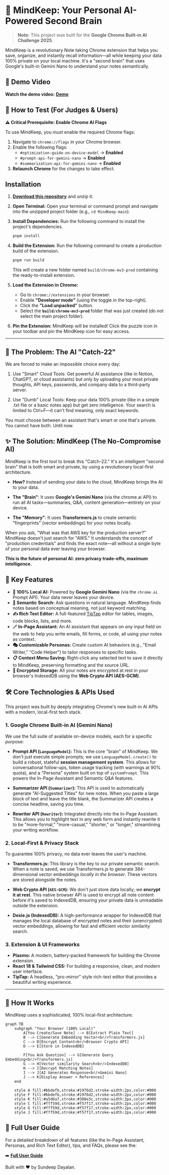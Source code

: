 # 🧠 MindKeep: Your Personal AI-Powered Second Brain

> **Note:** This project was built for the **Google Chrome Built-in AI Challenge 2025**.

MindKeep is a revolutionary Note taking Chrome extension that helps you save, organize, and instantly recall information—all while keeping your data 100% private on your local machine. It's a "second brain" that uses Google's built-in Gemini Nano to understand your notes semantically.

## 🎥 Demo Video

**Watch the demo video:** **[Demo](https://youtu.be/FhwTGEgA8R8)**

## 🚀 How to Test (For Judges & Users)

**⚠️ Critical Prerequisite: Enable Chrome AI Flags**

To use MindKeep, you _must_ enable the required Chrome flags:

1.  Navigate to `chrome://flags` in your Chrome browser.
2.  Enable the following flags:
    - `#optimization-guide-on-device-model` → **Enabled**
    - `#prompt-api-for-gemini-nano` → **Enabled**
    - `#summarization-api-for-gemini-nano` → **Enabled**
3.  **Relaunch Chrome** for the changes to take effect.

## Installation

1.  **[Download this repository](https://github.com/sundeep-dayalan/MindKeep/archive/refs/heads/main.zip)** and unzip it.
2.  **Open Terminal:** Open your terminal or command prompt and navigate into the unzipped project folder (e.g., `cd MindKeep-main`).

3.  **Install Dependencies:** Run the following command to install the project's dependencies.

    ```bash
    pnpm install
    ```

4.  **Build the Extension:** Run the following command to create a production build of the extension.

    ```bash
    pnpm run build
    ```

    This will create a new folder named `build/chrome-mv3-prod` containing the ready-to-install extension.

5.  **Load the Extension in Chrome:**

    - Go to `chrome://extensions` in your browser.
    - Enable **"Developer mode"** (using the toggle in the top-right).
    - Click the **"Load unpacked"** button.
    - Select the **`build/chrome-mv3-prod`** folder that was just created (do _not_ select the main project folder).

6.  **Pin the Extension:** MindKeep will be installed! Click the puzzle icon in your toolbar and pin the MindKeep icon for easy access.

---

## 🎯 The Problem: The AI "Catch-22"

We are forced to make an impossible choice every day:

1. Use "Smart" Cloud Tools: Get powerful AI assistance (like in Notion, ChatGPT, or cloud assistants) but only by uploading your most private thoughts, API keys, passwords, and company data to a third-party server.

2. Use "Dumb" Local Tools: Keep your data 100% private (like in a simple .txt file or a basic notes app) but get zero intelligence. Your search is limited to Ctrl+F—it can't find meaning, only exact keywords.

You must choose between an assistant that's smart or one that's private. You cannot have both. Until now.

## ✨ The Solution: MindKeep (The No-Compromise AI)

MindKeep is the first tool to break this "Catch-22." It's an intelligent "second brain" that is both smart and private, by using a revolutionary local-first architecture.

- **How?** Instead of sending your data to the cloud, MindKeep brings the AI to your data.

- **The "Brain"**: It uses **Google's Gemini Nano** (via the chrome.ai API) to run all AI tasks—summaries, Q&A, content generation—entirely on your device.

- **The "Memory"**: It uses **Transformers.js** to create semantic "fingerprints" (vector embeddings) for your notes locally.

When you ask, "What was that AWS key for the production server?" MindKeep doesn't just search for "AWS." It understands the concept of "production credentials" and finds the exact note—all without a single byte of your personal data ever leaving your browser.

**This is the future of personal AI: zero privacy trade-offs, maximum intelligence.**

## 🌟 Key Features

- **🤖 100% Local AI:** Powered by **Google Gemini Nano** (via the `chrome.ai` Prompt API). Your data never leaves your device.
- **🧠 Semantic Search:** Ask questions in natural language. MindKeep finds notes based on conceptual meaning, not just keyword matching.
- **✍️ Rich Text Editor:** A full-featured [TipTap](https://tiptap.dev/product/editor) editor for tables, images, code blocks, lists, and more.
- **🪄 In-Page Assistant:** An AI assistant that appears on _any_ input field on the web to help you write emails, fill forms, or code, all using your notes as context.
- **🎭 Customizable Personas:** Create custom AI behaviors (e.g., "Email Writer," "Code Helper") to tailor responses to specific tasks.
- **📋 Context Menu Saving:** Right-click any selected text to save it directly to MindKeep, preserving formatting and the source URL.
- **🔐 Encrypted Storage:** All your notes are encrypted at rest in your browser's IndexedDB using the **Web Crypto API (AES-GCM)**.

## 🛠️ Core Technologies & APIs Used

This project was built by deeply integrating Chrome's new built-in AI APIs with a modern, local-first tech stack.

### 1. Google Chrome Built-in AI (Gemini Nano)

We use the full suite of available on-device models, each for a specific purpose:

- **Prompt API (`LanguageModel`):** This is the core "brain" of MindKeep. We don't just execute simple prompts; we use `LanguageModel.create()` to build a robust, stateful **session management system**. This allows for conversational follow-ups, token usage tracking (with warnings at 90% quota), and a "Persona" system built on top of `systemPrompt`. This powers the In-Page Assistant and Semantic Q&A features.

- **Summarizer API (`Summarizer`):** This API is used to automatically generate "AI-Suggested Titles" for new notes. When you paste a large block of text and leave the title blank, the Summarizer API creates a concise headline, saving you time.

- **Rewriter API (`Rewriter`):** Integrated directly into the In-Page Assistant. This allows you to highlight text in any
  web form and instantly rewrite it to be "more-formal," "more-casual," "shorter," or "longer," streamlining your writing workflow.

### 2. Local-First & Privacy Stack

To guarantee 100% privacy, no data ever leaves the user's machine.

- **Transformers.js:** This library is the key to our private semantic search. When a note is saved, we use Transformers.js to generate 384-dimensional vector embeddings _locally in the browser_. These vectors are stored alongside the notes.

- **Web Crypto API (`AES-GCM`):** We don't just store data locally; we **encrypt it at rest**. This native browser API is used to encrypt all note content before it's saved to IndexedDB, ensuring your private data is unreadable outside the extension.

- **Dexie.js (IndexedDB):** A high-performance wrapper for IndexedDB that manages the local database of encrypted notes and their (unencrypted) vector embeddings, allowing for fast and efficient vector similarity search.

### 3. Extension & UI Frameworks

- **Plasmo:** A modern, battery-packed framework for building the Chrome extension.
- **React 18 & Tailwind CSS:** For building a responsive, clean, and modern user interface.
- **TipTap:** A headless, "pro-mirror" style rich-text editor that provides a beautiful writing experience.

---

## 🔄 How It Works

MindKeep uses a sophisticated, 100% local-first architecture:

```mermaid
graph TB
    subgraph "Your Browser (100% Local)"
        A[You Create/Save Note] --> B[Extract Plain Text]
        B --> C[Generate Embedding Vector<br/>Transformers.js]
        C --> D[Encrypt Content<br/>Browser Crypto API]
        D --> E[Store in IndexedDB]

        F[You Ask Question] --> G[Generate Query Embedding<br/>Transformers.js]
        G --> H[Vector similarity Search<br/>IndexedDB]
        H --> I[Decrypt Matching Notes]
        I --> J[AI Generates Response<br/>Gemini Nano]
        J --> K[Display Answer + References]
    end

    style A fill:#bbdefb,stroke:#1976d2,stroke-width:2px,color:#000
    style F fill:#bbdefb,stroke:#1976d2,stroke-width:2px,color:#000
    style K fill:#a5d6a7,stroke:#388e3c,stroke-width:2px,color:#000
    style C fill:#fff59d,stroke:#f57f17,stroke-width:2px,color:#000
    style G fill:#fff59d,stroke:#f57f17,stroke-width:2px,color:#000
    style J fill:#fff59d,stroke:#f57f17,stroke-width:2px,color:#000
```

## 📖 Full User Guide

For a detailed breakdown of all features (like the In-Page Assistant, Personas, and Rich Text Editor), tips, and FAQs, please see the:

➡️ **[Full User Guide](./ABOUT.md)**

Built with ❤️ by Sundeep Dayalan.
